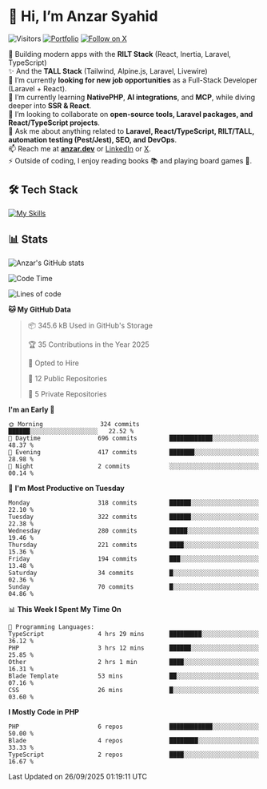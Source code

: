 # 👋 Hi, I’m Anzar Syahid  

![Visitors](https://komarev.com/ghpvc/?username=zarchp&style=flat-square&color=blue) 
[![Portfolio](https://img.shields.io/badge/Website-anzar.dev-ff69b4?style=flat-square&logo=google-chrome&logoColor=white)](https://anzar.dev)
[![Follow on X](https://img.shields.io/badge/Follow-@ZarChp-000000?style=flat-square&logo=x&logoColor=white)](https://x.com/zarchp)


🚀 Building modern apps with the **RILT Stack** (React, Inertia, Laravel, TypeScript)  
✨ And the **TALL Stack** (Tailwind, Alpine.js, Laravel, Livewire)  
🔭 I’m currently **looking for new job opportunities** as a Full-Stack Developer (Laravel + React).  
🌱 I’m currently learning **NativePHP**, **AI integrations**, and **MCP**, while diving deeper into **SSR & React**.  
👯 I’m looking to collaborate on **open-source tools, Laravel packages, and React/TypeScript projects**.  
💬 Ask me about anything related to **Laravel, React/TypeScript, RILT/TALL, automation testing (Pest/Jest), SEO, and DevOps**.  
📫 Reach me at **[anzar.dev](https://anzar.dev)** or [LinkedIn](https://linkedin.com/in/anzar-syahid) or [X](https://x.com/ZarChp).  
⚡ Outside of coding, I enjoy reading books 📚 and playing board games 🎲.  


## 🛠️ Tech Stack  
[![My Skills](https://skillicons.dev/icons?i=html,js,css,laravel,php,wordpress,graphql,vite,nodejs,typescript,react,next,vue,nuxt,alpinejs,tailwind,bootstrap,postgresql,mysql,sqlite,aws,gcp,cloudflare,docker,github,gitlab,firebase,vscode,git,figma&perline=10)](https://skillicons.dev)  

## 📊 Stats  

![Anzar's GitHub stats](https://github-readme-stats.vercel.app/api?username=zarchp&show_icons=true&theme=radical)  

<!--START_SECTION:waka-->
![Code Time](http://img.shields.io/badge/Code%20Time-5%2C411%20hrs%2035%20mins-blue)

![Lines of code](https://img.shields.io/badge/From%20Hello%20World%20I%27ve%20Written-10.6%20million%20lines%20of%20code-blue)

**🐱 My GitHub Data** 

> 📦 345.6 kB Used in GitHub's Storage 
 > 
> 🏆 35 Contributions in the Year 2025
 > 
> 💼 Opted to Hire
 > 
> 📜 12 Public Repositories 
 > 
> 🔑 5 Private Repositories 
 > 
**I'm an Early 🐤** 

```text
🌞 Morning                324 commits         ██████░░░░░░░░░░░░░░░░░░░   22.52 % 
🌆 Daytime                696 commits         ████████████░░░░░░░░░░░░░   48.37 % 
🌃 Evening                417 commits         ███████░░░░░░░░░░░░░░░░░░   28.98 % 
🌙 Night                  2 commits           ░░░░░░░░░░░░░░░░░░░░░░░░░   00.14 % 
```
📅 **I'm Most Productive on Tuesday** 

```text
Monday                   318 commits         ██████░░░░░░░░░░░░░░░░░░░   22.10 % 
Tuesday                  322 commits         ██████░░░░░░░░░░░░░░░░░░░   22.38 % 
Wednesday                280 commits         █████░░░░░░░░░░░░░░░░░░░░   19.46 % 
Thursday                 221 commits         ████░░░░░░░░░░░░░░░░░░░░░   15.36 % 
Friday                   194 commits         ███░░░░░░░░░░░░░░░░░░░░░░   13.48 % 
Saturday                 34 commits          █░░░░░░░░░░░░░░░░░░░░░░░░   02.36 % 
Sunday                   70 commits          █░░░░░░░░░░░░░░░░░░░░░░░░   04.86 % 
```


📊 **This Week I Spent My Time On** 

```text
💬 Programming Languages: 
TypeScript               4 hrs 29 mins       █████████░░░░░░░░░░░░░░░░   36.12 % 
PHP                      3 hrs 12 mins       ██████░░░░░░░░░░░░░░░░░░░   25.85 % 
Other                    2 hrs 1 min         ████░░░░░░░░░░░░░░░░░░░░░   16.31 % 
Blade Template           53 mins             ██░░░░░░░░░░░░░░░░░░░░░░░   07.16 % 
CSS                      26 mins             █░░░░░░░░░░░░░░░░░░░░░░░░   03.60 % 
```

**I Mostly Code in PHP** 

```text
PHP                      6 repos             ████████████░░░░░░░░░░░░░   50.00 % 
Blade                    4 repos             ████████░░░░░░░░░░░░░░░░░   33.33 % 
TypeScript               2 repos             ████░░░░░░░░░░░░░░░░░░░░░   16.67 % 
```




 Last Updated on 26/09/2025 01:19:11 UTC
<!--END_SECTION:waka-->
